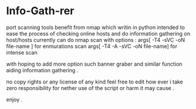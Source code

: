 # Info-Gath-rer
port scanning tools benefit from nmap which writin in python 
intended to ease the process of checking online hosts and do 
information gathering on host/hosts currently can do nmap 
scan with options :
args[ -T4 -sVC -oN file-name ] for enmurations scan 
args[ -T4 -A  -sVC -oN file-name] for intense scan 

with hoping to add more option such banner graber and similar
function aiding information gathering . 

no copy rights or any license of any kind feel free to edit
how ever i take zero responsibility for nether use of the 
script or harm it may cause . 

enjoy . 
